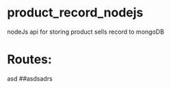# product_record_nodejs
nodeJs api for storing product sells record to mongoDB

# Routes:
asd
##asdsadrs
